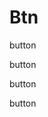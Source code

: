 # Btn

<ac-btn>button</ac-btn>

<ac-btn link>button</ac-btn>

<ac-btn color="primary" outlined>button</ac-btn>

<ac-btn color="primary" flat>button</ac-btn>
